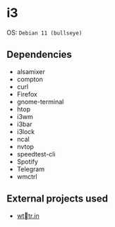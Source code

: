 <h1>i3</h1>
OS: <code>Debian 11 (bullseye)</code> 
<h2>Dependencies</h2>
<ul>
    <li>alsamixer</li>
    <li>compton</li>
    <li>curl</li>
    <li>Firefox</li>
    <li>gnome-terminal</li>
    <li>htop</li>
    <li>i3wm</li>
    <li>i3bar</li>
    <li>i3lock</li>
    <li>ncal</li>
    <li>nvtop</li>
    <li>speedtest-cli</li>
    <li>Spotify</li>
    <lI>Telegram</li>
    <li>wmctrl</li>
</ul>
<h2>External projects used</h2>
<ul>
    <li><a href="https://github.com/chubin/wttr.in">wttr.in</a></li>
</ul>

